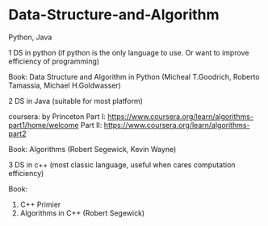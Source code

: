 # Data-Structure-and-Algorithm
Python, Java

1 DS in python 
(if python is the only language to use. Or want to improve efficiency of programming)

Book: Data Structure and Algorithm in Python (Micheal T.Goodrich, Roberto Tamassia, Michael H.Goldwasser)


2 DS in Java
(suitable for most platform)

coursera: by Princeton
Part I: https://www.coursera.org/learn/algorithms-part1/home/welcome
Part II: https://www.coursera.org/learn/algorithms-part2

Book: Algorithms (Robert Segewick, Kevin Wayne)

3 DS in c++
(most classic language, useful when cares computation efficiency)

Book:
1) C++ Primier 
2) Algorithms in C++  (Robert Segewick)
